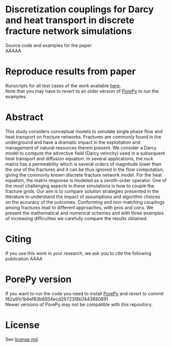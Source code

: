 # Discretization couplings for Darcy and heat transport in discrete fracture network simulations
Source code and examples for the paper<br>
AAAAA

# Reproduce results from paper
Runscripts for all test cases of the work available [here](./examples).<br>
Note that you may have to revert to an older version of [PorePy](https://github.com/pmgbergen/porepy) to run the examples.

# Abstract
This study considers conceptual models to simulate single phase flow and heat transport on fracture networks. Fractures are commonly found in the underground and have a dramatic impact in the exploitation and management of natural resources therein present. We consider a Darcy model to compute the advective field (Darcy velocity) used in a subsequent heat transport and diffusion equation. In several applications, the rock matrix has a permeability which is several orders of magnitude lower than the one of the fractures and it can be thus ignored in the flow computation, giving the commonly known discrete fracture network model. For the heat equation, the matrix response is modeled as a zeroth-order operator. One of the most challenging aspects in these simulations is how to couple the fracture grids. Our aim is to compare solution strategies presented in the literature to understand the impact of assumptions and algorithm choices on the accuracy of the outcomes. Conforming and non-matching couplings among fractures lead to different approaches, with pros and cons. We present the mathematical and numerical schemes and with three examples of increasing difficulties we carefully compare the results obtained.

# Citing
If you use this work in your research, we ask you to cite the following publication AAAA

# PorePy version
If you want to run the code you need to install [PorePy](https://github.com/pmgbergen/porepy) and revert to commit f82a91c1b6ef83b6954ecd26723f8b7443880891 <br>
Newer versions of PorePy may not be compatible with this repository.

# License
See [license md](./LICENSE.md).
